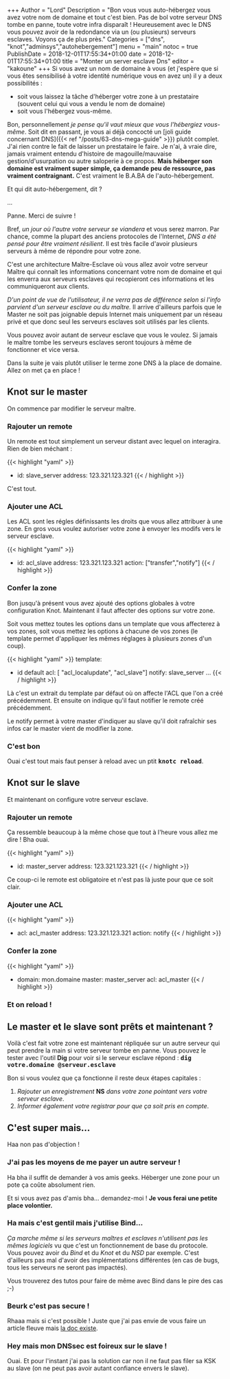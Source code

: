 +++
Author = "Lord"
Description = "Bon vous vous auto-hébergez vous avez votre nom de domaine et tout c'est bien. Pas de bol votre serveur DNS tombe en panne, toute votre infra disparaît ! Heureusement avec le DNS vous pouvez avoir de la redondance via un (ou plusieurs) serveurs esclaves. Voyons ça de plus près."
Categories = ["dns", "knot","adminsys","autohebergement"]
menu = "main"
notoc = true
PublishDate = 2018-12-01T17:55:34+01:00
date = 2018-12-01T17:55:34+01:00
title = "Monter un server esclave Dns"
editor = "kakoune"
+++
Si vous avez un nom de domaine à vous (et j'espère que si vous êtes sensibilisé à votre identité numérique vous en avez un) il y a deux possibilités :

  - soit vous laissez la tâche d'héberger votre zone à un prestataire (souvent celui qui vous a vendu le nom de domaine)
  - soit vous l'hébergez vous-même.

Bon, personnellement *je pense qu'il vaut mieux que vous l'hébergiez vous-même*.
Soit dit en passant, je vous ai déjà concocté un [joli guide concernant DNS]({{< ref "/posts/63-dns-mega-guide" >}}) plutôt complet.
J'ai rien contre le fait de laisser un prestataire le faire.
Je n'ai, à vraie dire, jamais vraiment entendu d'histoire de magouille/mauvaise gestion/d'usurpation ou autre saloperie à ce propos.
**Mais héberger son domaine est vraiment super simple, ça demande peu de ressource, pas vraiment contraignant.**
C'est vraiment le B.A.BA de l'auto-hébergement.


Et qui dit auto-hébergement, dit ?

…

Panne.
Merci de suivre !

Bref, *un jour où l'autre votre serveur se viandera* et vous serez marron.
Par chance, comme la plupart des anciens protocoles de l'Internet, *DNS a été pensé pour être vraiment résilient*.
Il est très facile d'avoir plusieurs serveurs à même de répondre pour votre zone.

C'est une architecture Maître-Esclave où vous allez avoir votre serveur Maître qui connaît les informations concernant votre nom de domaine et qui les enverra aux serveurs esclaves qui recopieront ces informations et les communiqueront aux clients.

*D'un point de vue de l'utilisateur, il ne verra pas de différence selon si l'info parvient d'un serveur esclave ou du maître.*
Il arrive d'ailleurs parfois que le Master ne soit pas joignable depuis Internet mais uniquement par un réseau privé et que donc seul les serveurs esclaves soit utilisés par les clients.

Vous pouvez avoir autant de serveur esclave que vous le voulez.
Si jamais le maître tombe les serveurs esclaves seront toujours à même de fonctionner et vice versa.

Dans la suite je vais plutôt utiliser le terme zone DNS à la place de domaine.
Allez on met ça en place !

## Knot sur le master
On commence par modifier le serveur maître.

### Rajouter un remote

Un remote est tout simplement un serveur distant avec lequel on interagira.
Rien de bien méchant : 

{{< highlight "yaml" >}}
- id: slave_server
    address: 123.321.123.321
{{< / highlight >}}

C'est tout.

### Ajouter une ACL

Les ACL sont les régles définissants les droits que vous allez attribuer à une zone.
En gros vous voulez autoriser votre zone à envoyer les modifs vers le serveur esclave.

{{< highlight "yaml" >}}
  - id: acl_slave
    address: 123.321.123.321
    action: ["transfer","notify"]
{{< / highlight >}}

### Confer la zone

Bon jusqu'à présent vous avez ajouté des options globales à votre configuration Knot.
Maintenant il faut affecter des options sur votre zone.

Soit vous mettez toutes les options dans un template que vous affecterez à vos zones, soit vous mettez les options à chacune de vos zones (le template permet d'appliquer les mêmes réglages à plusieurs zones d'un coup).

{{< highlight "yaml" >}}
template:
  - id default
  acl: [ "acl_localupdate", "acl_slave"]
  notify: slave_server
  …
{{< / highlight >}}

Là c'est un extrait du template par défaut où on affecte l'ACL que l'on a créé précédemment.
Et ensuite on indique qu'il faut notifier le remote créé précédemment.

Le notify permet à votre master d'indiquer au slave qu'il doit rafraîchir ses infos car le master vient de modifier la zone.

### C'est bon
Ouai c'est tout mais faut penser à reload avec un ptit **<samp>knotc reload</samp>**.


## Knot sur le slave
Et maintenant on configure votre serveur esclave.

### Rajouter un remote

Ça ressemble beaucoup à la même chose que tout à l'heure vous allez me dire !
Bha ouai.

{{< highlight "yaml" >}}
- id: master_server
    address: 123.321.123.321
{{< / highlight >}}

Ce coup-ci le remote est obligatoire et n'est pas là juste pour que ce soit clair.

### Ajouter une ACL
{{< highlight "yaml" >}}
  - acl: acl_master
    address: 123.321.123.321
    action: notify
{{< / highlight >}}

### Confer la zone
{{< highlight "yaml" >}}
  - domain: mon.domaine
    master: master_server
    acl: acl_master
{{< / highlight >}}
    

### Et on reload !

## Le master et le slave sont prêts et maintenant ?

Voilà c'est fait votre zone est maintenant répliquée sur un autre serveur qui peut prendre la main si votre serveur tombe en panne.
Vous pouvez le tester avec l'outil **Dig** pour voir si le serveur esclave répond : **<samp>dig votre.domaine @serveur.esclave</samp>**

Bon si vous voulez que ça fonctionne il reste deux étapes capitales : 

  1. *Rajouter un enregistrement* **NS** *dans votre zone pointant vers votre serveur esclave*.
  2. *Informer également votre registrar pour que ça soit pris en compte*.

## C'est super mais…
Haa non pas d'objection !

### J'ai pas les moyens de me payer un autre serveur !
Ha bha il suffit de demander à vos amis geeks.
Héberger une zone pour un pote ça coûte absolument rien.

Et si vous avez pas d'amis bha… demandez-moi !
**Je vous ferai une petite place volontier.**

### Ha mais c'est gentil mais j'utilise Bind…
*Ça marche même si les serveurs maîtres et esclaves n'utilisent pas les mêmes logiciels* vu que c'est un fonctionnement de base du protocole.
Vous pouvez avoir du *Bind* et du *Knot* et du *NSD* par exemple.
C'est d'ailleurs pas mal d'avoir des implémentations différentes (en cas de bugs, tous les serveurs ne seront pas impactés).

Vous trouverez des tutos pour faire de même avec Bind dans le pire des cas ;-)

### Beurk c'est pas secure !
Rhaaa mais si c'est possible !
Juste que j'ai pas envie de vous faire un article fleuve mais [la doc existe](https://www.knot-dns.cz/docs/2.7/singlehtml/#slave-zone).

### Hey mais mon DNSsec est foireux sur le slave !
Ouai.
Et pour l'instant j'ai pas la solution car non il ne faut pas filer sa KSK au slave (on ne peut pas avoir autant confiance envers le slave).
